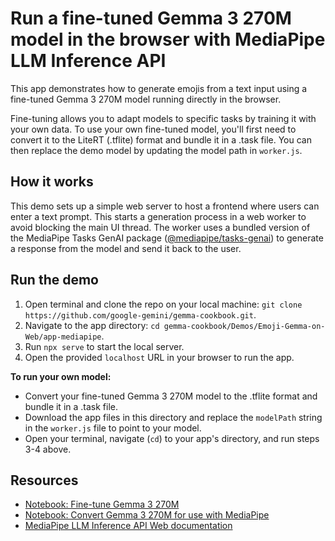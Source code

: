 # Run a fine-tuned Gemma 3 270M model in the browser with MediaPipe LLM Inference API

This app demonstrates how to generate emojis from a text input using a fine-tuned Gemma 3 270M model running directly in the browser. 

Fine-tuning allows you to adapt models to specific tasks by training it with your own data.  To use your own fine-tuned model, you'll first need to convert it to the LiteRT (.tflite) format and bundle it in a .task file. You can then replace the demo model by updating the model path in `worker.js`.

## How it works
This demo sets up a simple web server to host a frontend where users can enter a text prompt. This starts a generation process in a web worker to avoid blocking the main UI thread. The worker uses a bundled version of the MediaPipe Tasks GenAI package ([@mediapipe/tasks-genai](https://www.npmjs.com/package/@mediapipe/tasks-genai)) to generate a response from the model and send it back to the user.

## Run the demo

1. Open terminal and clone the repo on your local machine: `git clone https://github.com/google-gemini/gemma-cookbook.git`.
2. Navigate to the app directory: `cd gemma-cookbook/Demos/Emoji-Gemma-on-Web/app-mediapipe`.
3. Run `npx serve` to start the local server.
4. Open the provided `localhost` URL in your browser to run the app.

**To run your own model:**

*  Convert your fine-tuned Gemma 3 270M model to the .tflite format and bundle it in a .task file.
*  Download the app files in this directory and replace the `modelPath` string in the `worker.js` file to point to your model.
*  Open your terminal, navigate (`cd`) to your app's directory, and run steps 3-4 above.
 
## Resources
* [Notebook: Fine-tune Gemma 3 270M](./resources/Fine_tune_Gemma_3_270M_for_emoji_generation.ipynb)
* [Notebook: Convert Gemma 3 270M for use with MediaPipe](./resources/Convert_Gemma_3_270M_to_LiteRT_for_MediaPipe_LLM_Inference_API.ipynb)
* [MediaPipe LLM Inference API Web documentation](https://ai.google.dev/edge/mediapipe/solutions/genai/llm_inference/web_js)
